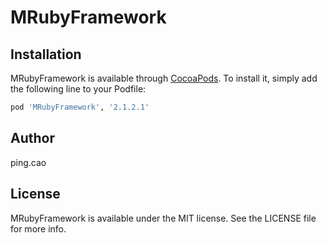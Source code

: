 # MRubyFramework

## Installation

MRubyFramework is available through [CocoaPods](https://cocoapods.org). To install
it, simply add the following line to your Podfile:

```ruby
pod 'MRubyFramework', '2.1.2.1'
```

## Author

ping.cao

## License

MRubyFramework is available under the MIT license. See the LICENSE file for more info.
